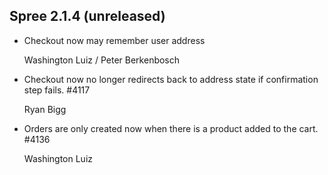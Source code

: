 ## Spree 2.1.4 (unreleased) ##

* Checkout now may remember user address
    
    Washington Luiz / Peter Berkenbosch

* Checkout now no longer redirects back to address state if confirmation step fails. #4117

    Ryan Bigg

* Orders are only created now when there is a product added to the cart. #4136

    Washington Luiz

